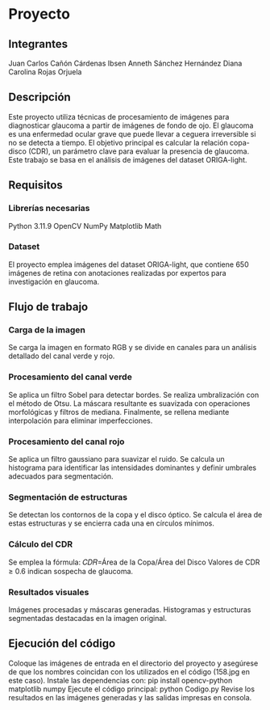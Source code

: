 # Proyecto

## Integrantes
Juan Carlos Cañón Cárdenas 
Ibsen Anneth Sánchez Hernández
Diana Carolina Rojas Orjuela

## Descripción
Este proyecto utiliza técnicas de procesamiento de imágenes para diagnosticar glaucoma a partir de imágenes de fondo de ojo. El glaucoma es una enfermedad ocular grave que puede llevar a ceguera irreversible si no se detecta a tiempo. El objetivo principal es calcular la relación copa-disco (CDR), un parámetro clave para evaluar la presencia de glaucoma. Este trabajo se basa en el análisis de imágenes del dataset ORIGA-light.

## Requisitos
### Librerías necesarias
Python 3.11.9
OpenCV
NumPy
Matplotlib
Math
### Dataset
El proyecto emplea imágenes del dataset ORIGA-light, que contiene 650 imágenes de retina con anotaciones realizadas por expertos para investigación en glaucoma.

## Flujo de trabajo
### Carga de la imagen
Se carga la imagen en formato RGB y se divide en canales para un análisis detallado del canal verde y rojo.
### Procesamiento del canal verde 
Se aplica un filtro Sobel para detectar bordes.
Se realiza umbralización con el método de Otsu.
La máscara resultante es suavizada con operaciones morfológicas y filtros de mediana.
Finalmente, se rellena mediante interpolación para eliminar imperfecciones.
### Procesamiento del canal rojo
Se aplica un filtro gaussiano para suavizar el ruido.
Se calcula un histograma para identificar las intensidades dominantes y definir umbrales adecuados para segmentación.
### Segmentación de estructuras
Se detectan los contornos de la copa y el disco óptico.
Se calcula el área de estas estructuras y se encierra cada una en círculos mínimos.
### Cálculo del CDR
Se emplea la fórmula:
𝐶𝐷𝑅=Área de la Copa/Área del Disco
Valores de CDR ≥ 0.6 indican sospecha de glaucoma.
### Resultados visuales
Imágenes procesadas y máscaras generadas.
Histogramas y estructuras segmentadas destacadas en la imagen original.

## Ejecución del código
Coloque las imágenes de entrada en el directorio del proyecto y asegúrese de que los nombres coincidan con los utilizados en el código (158.jpg en este caso).
Instale las dependencias con: pip install opencv-python matplotlib numpy
Ejecute el código principal: python Codigo.py
Revise los resultados en las imágenes generadas y las salidas impresas en consola.